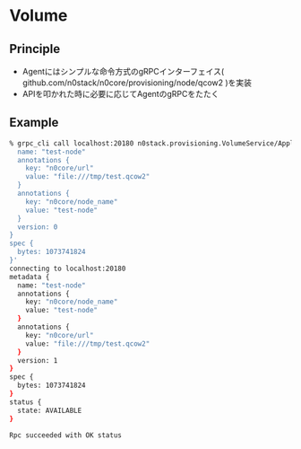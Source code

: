 # Volume

## Principle

- Agentにはシンプルな命令方式のgRPCインターフェイス( github.com/n0stack/n0core/provisioning/node/qcow2 )を実装
- APIを叩かれた時に必要に応じてAgentのgRPCをたたく

## Example

```sh
% grpc_cli call localhost:20180 n0stack.provisioning.VolumeService/ApplyVolume 'metadata {
  name: "test-node"
  annotations {
    key: "n0core/url"
    value: "file:///tmp/test.qcow2"
  }
  annotations {
    key: "n0core/node_name"
    value: "test-node"
  }
  version: 0
}
spec {
  bytes: 1073741824
}'
connecting to localhost:20180
metadata {
  name: "test-node"
  annotations {
    key: "n0core/node_name"
    value: "test-node"
  }
  annotations {
    key: "n0core/url"
    value: "file:///tmp/test.qcow2"
  }
  version: 1
}
spec {
  bytes: 1073741824
}
status {
  state: AVAILABLE
}

Rpc succeeded with OK status
```
